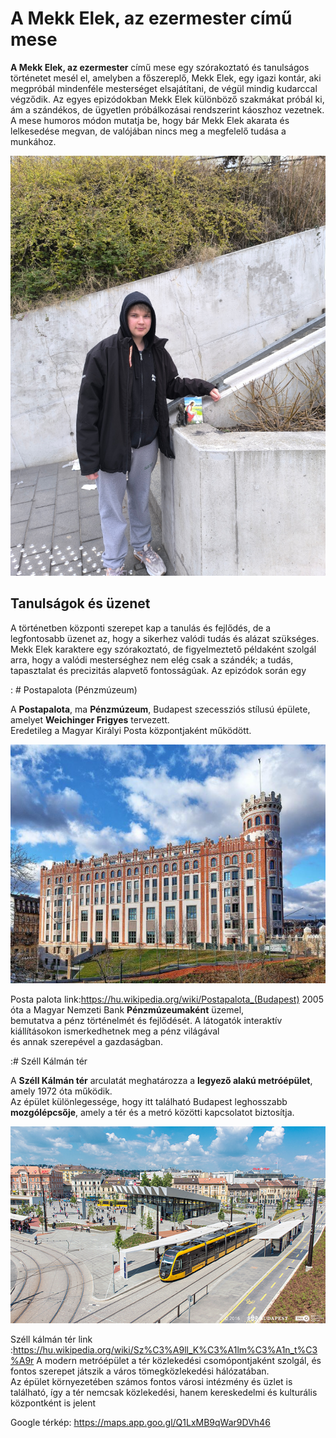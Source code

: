 # A Mekk Elek, az ezermester című mese

**A Mekk Elek, az ezermester** című mese egy szórakoztató és tanulságos történetet mesél el, amelyben a főszereplő, Mekk Elek, egy igazi kontár, aki megpróbál mindenféle mesterséget elsajátítani, de végül mindig kudarccal végződik. Az egyes epizódokban Mekk Elek különböző szakmákat próbál ki, ám a szándékos, de ügyetlen próbálkozásai rendszerint káoszhoz vezetnek. A mese humoros módon mutatja be, hogy bár Mekk Elek akarata és lelkesedése megvan, de valójában nincs meg a megfelelő tudása a munkához.

![Mekk Elek, az ezermester](kepek/1000002978.jpg)

## Tanulságok és üzenet

A történetben központi szerepet kap a tanulás és fejlődés, de a legfontosabb üzenet az, hogy a sikerhez valódi tudás és alázat szükséges. Mekk Elek karaktere egy szórakoztató, de figyelmeztető példaként szolgál arra, hogy a valódi mesterséghez nem elég csak a szándék; a tudás, tapasztalat és precizitás alapvető fontosságúak. Az epizódok során egy













: # Postapalota (Pénzmúzeum)

A **Postapalota**, ma **Pénzmúzeum**, Budapest szecessziós stílusú épülete, amelyet **Weichinger Frigyes** tervezett.  
Eredetileg a Magyar Királyi Posta központjaként működött.

![Postapalota](kepek/postapalota1000px.jpg)


Posta palota link:https://hu.wikipedia.org/wiki/Postapalota_(Budapest)
2005 óta a Magyar Nemzeti Bank **Pénzmúzeumaként** üzemel,  
bemutatva a pénz történelmét és fejlődését. A látogatók interaktív kiállításokon ismerkedhetnek meg a pénz világával  
és annak szerepével a gazdaságban.



:# Széll Kálmán tér

A **Széll Kálmán tér** arculatát meghatározza a **legyező alakú metróépület**, amely 1972 óta működik.  
Az épület különlegessége, hogy itt található Budapest leghosszabb **mozgólépcsője**, amely a tér és a metró közötti kapcsolatot biztosítja.  

![Széllkálmántér](kepek/Szellkalmanterr.jpg)


Széll kálmán tér link :https://hu.wikipedia.org/wiki/Sz%C3%A9ll_K%C3%A1lm%C3%A1n_t%C3%A9r
A modern metróépület a tér közlekedési csomópontjaként szolgál, és fontos szerepet játszik a város tömegközlekedési hálózatában.  
Az épület környezetében számos fontos városi intézmény és üzlet is található, így a tér nemcsak közlekedési, hanem kereskedelmi és kulturális központként is jelent


Google térkép:
https://maps.app.goo.gl/Q1LxMB9qWar9DVh46





